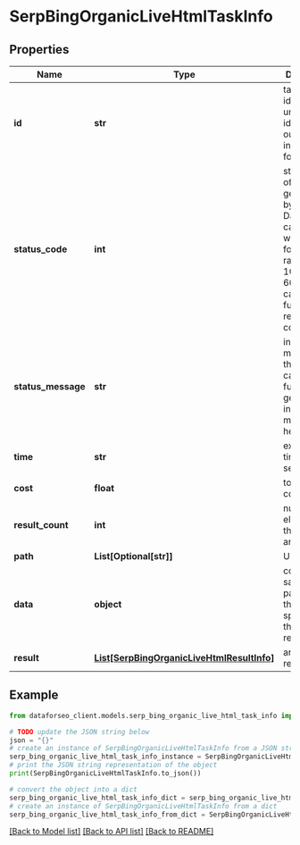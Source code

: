 # SerpBingOrganicLiveHtmlTaskInfo


## Properties

Name | Type | Description | Notes
------------ | ------------- | ------------- | -------------
**id** | **str** | task identifier unique task identifier in our system in the UUID format | [optional] 
**status_code** | **int** | status code of the task generated by DataForSEO, can be within the following range: 10000-60000 you can find the full list of the response codes here | [optional] 
**status_message** | **str** | informational message of the task you can find the full list of general informational messages here | [optional] 
**time** | **str** | execution time, seconds | [optional] 
**cost** | **float** | total tasks cost, USD | [optional] 
**result_count** | **int** | number of elements in the result array | [optional] 
**path** | **List[Optional[str]]** | URL path | [optional] 
**data** | **object** | contains the same parameters that you specified in the POST request | [optional] 
**result** | [**List[SerpBingOrganicLiveHtmlResultInfo]**](SerpBingOrganicLiveHtmlResultInfo.md) | array of results | [optional] 

## Example

```python
from dataforseo_client.models.serp_bing_organic_live_html_task_info import SerpBingOrganicLiveHtmlTaskInfo

# TODO update the JSON string below
json = "{}"
# create an instance of SerpBingOrganicLiveHtmlTaskInfo from a JSON string
serp_bing_organic_live_html_task_info_instance = SerpBingOrganicLiveHtmlTaskInfo.from_json(json)
# print the JSON string representation of the object
print(SerpBingOrganicLiveHtmlTaskInfo.to_json())

# convert the object into a dict
serp_bing_organic_live_html_task_info_dict = serp_bing_organic_live_html_task_info_instance.to_dict()
# create an instance of SerpBingOrganicLiveHtmlTaskInfo from a dict
serp_bing_organic_live_html_task_info_from_dict = SerpBingOrganicLiveHtmlTaskInfo.from_dict(serp_bing_organic_live_html_task_info_dict)
```
[[Back to Model list]](../README.md#documentation-for-models) [[Back to API list]](../README.md#documentation-for-api-endpoints) [[Back to README]](../README.md)


